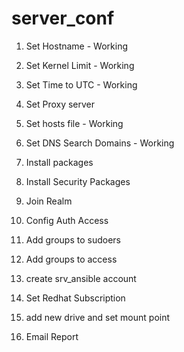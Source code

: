 # server_conf

1) Set Hostname - Working
2) Set Kernel Limit - Working
3) Set Time to UTC - Working
4) Set Proxy server
5) Set hosts file - Working
6) Set DNS Search Domains - Working
7) Install packages
8) Install Security Packages
9) Join Realm
10) Config Auth Access
11) Add groups to sudoers
12) Add groups to access
13) create srv_ansible account
14) Set Redhat Subscription
15) add new drive and set mount point

99) Email Report
